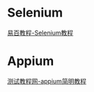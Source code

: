 # Selenium

[易百教程-Selenium教程](https://www.yiibai.com/selenium)

# Appium

[测试教程网-appium简明教程](http://www.testclass.net/appium)
